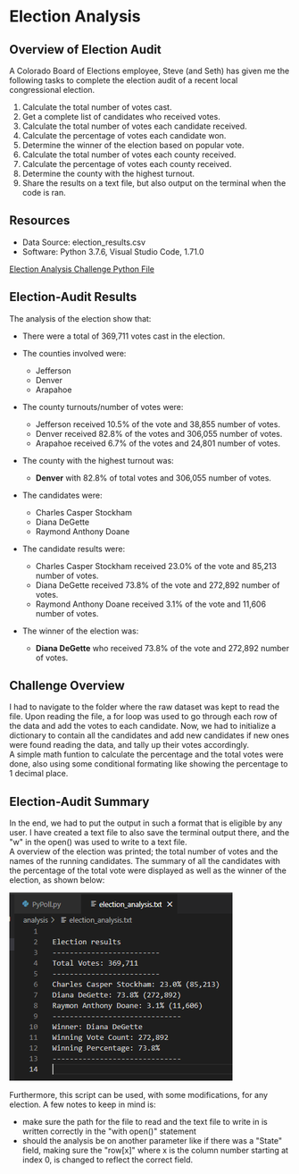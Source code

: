 # Election Analysis

## Overview of Election Audit
A Colorado Board of Elections employee, Steve (and Seth) has given me the following tasks to complete the election audit of a recent local congressional election.

1. Calculate the total number of votes cast.
2. Get a complete list of candidates who received votes.
3. Calculate the total number of votes each candidate received.
4. Calculate the percentage of votes each candidate won.
5. Determine the winner of the election based on popular vote.
6. Calculate the total number of votes each county received.
7. Calculate the percentage of votes each county received.
8. Determine the county with the highest turnout.
9. Share the results on a text file, but also output on the terminal when the code is ran.

## Resources
- Data Source: election_results.csv
- Software: Python 3.7.6, Visual Studio Code, 1.71.0

[Election Analysis Challenge Python File](https://github.com/EnderFreak/Election_Analysis/blob/main/PyPoll_Challenge.py)

## Election-Audit Results
The analysis of the election show that:
- There were a total of 369,711 votes cast in the election.

- The counties involved were:
  - Jefferson
  - Denver
  - Arapahoe
- The county turnouts/number of votes were:
  - Jefferson received 10.5% of the vote and 38,855 number of votes.
  - Denver received 82.8% of the votes and 306,055 number of votes.
  - Arapahoe received 6.7% of the votes and 24,801 number of votes.
- The county with the highest turnout was:
  - **Denver** with 82.8% of total votes and 306,055 number of votes.  

- The candidates were:
  - Charles Casper Stockham
  - Diana DeGette
  - Raymond Anthony Doane
- The candidate results were:
  - Charles Casper Stockham received 23.0% of the vote and 85,213 number of votes.
  - Diana DeGette received 73.8% of the vote and 272,892 number of votes.
  - Raymond Anthony Doane received 3.1% of the vote and 11,606 number of votes.
- The winner of the election was:  
  - **Diana DeGette** who received 73.8% of the vote and 272,892 number of votes.  
  
## Challenge Overview
I had to navigate to the folder where the raw dataset was kept to read the file. Upon reading the file, a for loop was used to go through each row of the data and add the votes to each candidate. Now, we had to initialize a dictionary to contain all the candidates and add new candidates if new ones were found reading the data, and tally up their votes accordingly.  
A simple math funtion to calculate the percentage and the total votes were done, also using some conditional formating like showing the percentage to 1 decimal place.  

## Election-Audit Summary
In the end, we had to put the output in such a format that is eligible by any user. I have created a text file to also save the terminal output there, and the "w" in the open() was used to write to a text file.  
A overview of the election was printed; the total number of votes and the names of the running candidates. The summary of all the candidates with the percentage of the total vote were displayed as well as the winner of the election, as shown below:

![Election Summary](Resources/Election-analysis-text-output.PNG)

Furthermore, this script can be used, with some modifications, for any election. A few notes to keep in mind is:
- make sure the path for the file to read and the text file to write in is written correctly in the "with open()" statement
- should the analysis be on another parameter like if there was a "State" field, making sure the "row[x]" where x is the column number starting at index 0, is changed to reflect the correct field.

